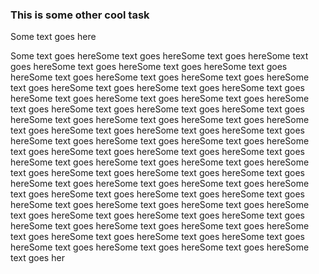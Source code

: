 ### This is some other cool task


Some text goes here

Some text goes hereSome text goes hereSome text goes hereSome text goes hereSome text goes hereSome text goes hereSome text goes hereSome text goes hereSome text goes hereSome text goes hereSome text goes hereSome text goes hereSome text goes hereSome text goes hereSome text goes hereSome text goes hereSome text goes hereSome text goes hereSome text goes hereSome text goes hereSome text goes hereSome text goes hereSome text goes hereSome text goes hereSome text goes hereSome text goes hereSome text goes hereSome text goes hereSome text goes hereSome text goes hereSome text goes hereSome text goes hereSome text goes hereSome text goes hereSome text goes hereSome text goes hereSome text goes hereSome text goes hereSome text goes hereSome text goes hereSome text goes hereSome text goes hereSome text goes hereSome text goes hereSome text goes hereSome text goes hereSome text goes hereSome text goes hereSome text goes hereSome text goes hereSome text goes hereSome text goes hereSome text goes hereSome text goes hereSome text goes hereSome text goes hereSome text goes hereSome text goes hereSome text goes hereSome text goes hereSome text goes hereSome text goes hereSome text goes hereSome text goes hereSome text goes hereSome text goes hereSome text goes her